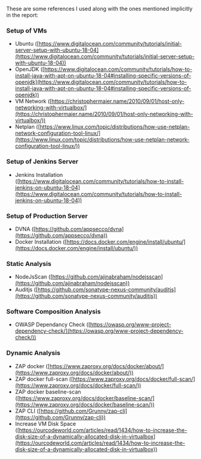 These are some references I used along with the ones mentioned implicitly in the report:

### Setup of VMs

- Ubuntu ([https://www.digitalocean.com/community/tutorials/initial-server-setup-with-ubuntu-18-04](https://www.digitalocean.com/community/tutorials/initial-server-setup-with-ubuntu-18-04))
- OpenJDK ([https://www.digitalocean.com/community/tutorials/how-to-install-java-with-apt-on-ubuntu-18-04#installing-specific-versions-of-openjdk](https://www.digitalocean.com/community/tutorials/how-to-install-java-with-apt-on-ubuntu-18-04#installing-specific-versions-of-openjdk))
- VM Network ([https://christophermaier.name/2010/09/01/host-only-networking-with-virtualbox/](https://christophermaier.name/2010/09/01/host-only-networking-with-virtualbox/))
- Netplan ([https://www.linux.com/topic/distributions/how-use-netplan-network-configuration-tool-linux/](https://www.linux.com/topic/distributions/how-use-netplan-network-configuration-tool-linux/))

### Setup of Jenkins Server

- Jenkins Installation ([https://www.digitalocean.com/community/tutorials/how-to-install-jenkins-on-ubuntu-18-04](https://www.digitalocean.com/community/tutorials/how-to-install-jenkins-on-ubuntu-18-04))

### Setup of Production Server

- DVNA ([https://github.com/appsecco/dvna](https://github.com/appsecco/dvna))
- Docker Installation ([https://docs.docker.com/engine/install/ubuntu/](https://docs.docker.com/engine/install/ubuntu/))

### Static Analysis

- NodeJsScan ([https://github.com/ajinabraham/nodejsscan](https://github.com/ajinabraham/nodejsscan))
-  Auditjs ([https://github.com/sonatype-nexus-community/auditjs](https://github.com/sonatype-nexus-community/auditjs))

### Software Composition Analysis

- OWASP Dependancy Check ([https://owasp.org/www-project-dependency-check/](https://owasp.org/www-project-dependency-check/))

### Dynamic Analysis

- ZAP docker ([https://www.zaproxy.org/docs/docker/about/](https://www.zaproxy.org/docs/docker/about/))
- ZAP docker full-scan ([https://www.zaproxy.org/docs/docker/full-scan/](https://www.zaproxy.org/docs/docker/full-scan/))
- ZAP docker baseline-scan ([https://www.zaproxy.org/docs/docker/baseline-scan/](https://www.zaproxy.org/docs/docker/baseline-scan/))
- ZAP CLI ([https://github.com/Grunny/zap-cli](https://github.com/Grunny/zap-cli))
- Increase VM Disk Space ([https://ourcodeworld.com/articles/read/1434/how-to-increase-the-disk-size-of-a-dynamically-allocated-disk-in-virtualbox](https://ourcodeworld.com/articles/read/1434/how-to-increase-the-disk-size-of-a-dynamically-allocated-disk-in-virtualbox))